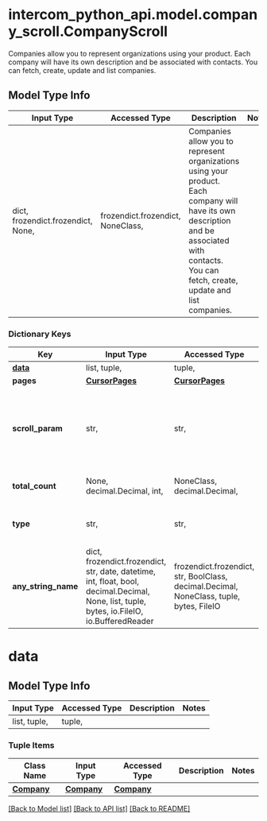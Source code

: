 # intercom_python_api.model.company_scroll.CompanyScroll

Companies allow you to represent organizations using your product. Each company will have its own description and be associated with contacts. You can fetch, create, update and list companies.

## Model Type Info
Input Type | Accessed Type | Description | Notes
------------ | ------------- | ------------- | -------------
dict, frozendict.frozendict, None,  | frozendict.frozendict, NoneClass,  | Companies allow you to represent organizations using your product. Each company will have its own description and be associated with contacts. You can fetch, create, update and list companies. | 

### Dictionary Keys
Key | Input Type | Accessed Type | Description | Notes
------------ | ------------- | ------------- | ------------- | -------------
**[data](#data)** | list, tuple,  | tuple,  |  | [optional] 
**pages** | [**CursorPages**](CursorPages.md) | [**CursorPages**](CursorPages.md) |  | [optional] 
**scroll_param** | str,  | str,  | The scroll parameter to use in the next request to fetch the next page of results. | [optional] 
**total_count** | None, decimal.Decimal, int,  | NoneClass, decimal.Decimal,  | The total number of companies | [optional] 
**type** | str,  | str,  | The type of object - &#x60;list&#x60; | [optional] must be one of ["list", ] 
**any_string_name** | dict, frozendict.frozendict, str, date, datetime, int, float, bool, decimal.Decimal, None, list, tuple, bytes, io.FileIO, io.BufferedReader | frozendict.frozendict, str, BoolClass, decimal.Decimal, NoneClass, tuple, bytes, FileIO | any string name can be used but the value must be the correct type | [optional]

# data

## Model Type Info
Input Type | Accessed Type | Description | Notes
------------ | ------------- | ------------- | -------------
list, tuple,  | tuple,  |  | 

### Tuple Items
Class Name | Input Type | Accessed Type | Description | Notes
------------- | ------------- | ------------- | ------------- | -------------
[**Company**](Company.md) | [**Company**](Company.md) | [**Company**](Company.md) |  | 

[[Back to Model list]](../../README.md#documentation-for-models) [[Back to API list]](../../README.md#documentation-for-api-endpoints) [[Back to README]](../../README.md)

